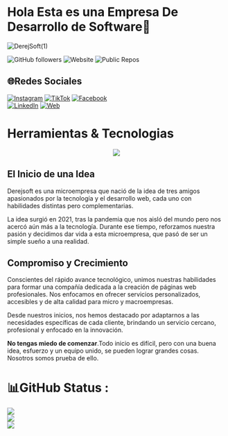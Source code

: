 # Hola Esta es una Empresa De Desarrollo de Software👋

![DerejSoft(1)](https://github.com/user-attachments/assets/9b41d9f4-ce95-416d-ae80-0672134033f6)

![GitHub followers](https://img.shields.io/github/followers/DerejSoftt)
![Website](https://img.shields.io/website?url=https%3A%2F%2Fderejsoft.com%2F)
![Public Repos](https://img.shields.io/badge/Public%20Repos-1-brightgreen)

## 🌐Redes Sociales
[![Instagram](https://img.shields.io/badge/Instagram-@derejsoft-E4405F?style=for-the-badge&logo=instagram&logoColor=white&labelColor=101010)](https://instagram.com/derejsoft)
[![TikTok](https://img.shields.io/badge/TikTok-@derejsoft-69C9D0?style=for-the-badge&logo=tiktok&logoColor=white&labelColor=101010)](https://tiktok.com/@derejsoft)
[![Facebook](https://img.shields.io/badge/Facebook-@derejsoft-1877F2?style=for-the-badge&logo=facebook&logoColor=white&labelColor=101010)](https://facebook.com/derejsoft)
</br>
[![LinkedIn](https://img.shields.io/badge/LinkedIn-derejsoft-0077B5?style=for-the-badge&logo=linkedin&logoColor=white&labelColor=101010)](https://www.linkedin.com/in/derejsoft)
[![Web](https://img.shields.io/badge/Web-derejsoft.com-14a1f0?style=for-the-badge&logo=dev.to&logoColor=white&labelColor=101010)](https://derejsoft.com)

# Herramientas & Tecnologias
<p align="center">
  <a href="https://skillicons.dev">
    <img src="https://skillicons.dev/icons?i=git,css,figma,flask,html,github,js,py,vscode,mysql,django" />
  </a>
</p>


## El Inicio de una Idea
Derejsoft es una microempresa que nació de la idea de tres amigos apasionados por la tecnología y el desarrollo web, cada uno con habilidades distintas pero complementarias.

La idea surgió en 2021, tras la pandemia que nos aisló del mundo pero nos acercó aún más a la tecnología. Durante ese tiempo, reforzamos nuestra pasión y decidimos dar vida a esta microempresa, que pasó de ser un simple sueño a una realidad.

## Compromiso y Crecimiento
Conscientes del rápido avance tecnológico, unimos nuestras habilidades para formar una compañía dedicada a la creación de páginas web profesionales. Nos enfocamos en ofrecer servicios personalizados, accesibles y de alta calidad para micro y macroempresas.

Desde nuestros inicios, nos hemos destacado por adaptarnos a las necesidades específicas de cada cliente, brindando un servicio cercano, profesional y enfocado en la innovación.
  
 **No tengas miedo de comenzar**.Todo inicio es difícil, pero con una buena idea, esfuerzo y un equipo unido, se pueden lograr grandes cosas. Nosotros somos prueba de ello.
 
# 📊GitHub Status :
![](https://github-readme-stats.vercel.app/api?username=DerejSoftt&theme=radical&hide_border=false&include_all_commits=false&count_private=false)<br/>
![](https://github-readme-streak-stats.herokuapp.com/?user=DerejSoftt&theme=radical&hide_border=false)<br/>
![](https://github-readme-stats.vercel.app/api/top-langs/?username=DerejSoftt&theme=radical&hide_border=false&include_all_commits=false&count_private=false&layout=compact)


